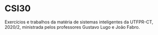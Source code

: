 # CSI30

Exercícios e trabalhos da matéria de sistemas inteligentes da UTFPR-CT, 2020/2, ministrada pelos professores Gustavo Lugo e João Fabro.